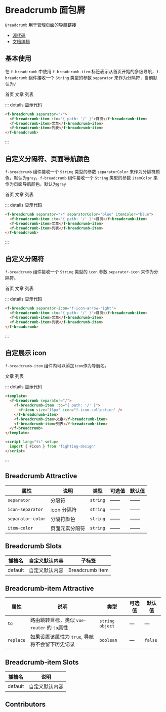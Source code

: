# Breadcrumb 面包屑

`Breadcrumb` 用于管理页面的导航链接

- [源代码](https://github.com/FightingDesign/fighting-design/tree/master/packages/fighting-components/breadcrumb)
- [文档编辑](https://github.com/FightingDesign/fighting-design/blob/master/docs/docs/components/breadcrumb.md)

## 基本使用

在 `f-breadcrumb` 中使用 `f-breadcrumb-item` 标签表示从首页开始的多级导航，`f-breadcrumb` 组件接收一个 `String` 类型的参数 `separator` 来作为分隔符，当前默认为`/`

<f-breadcrumb separator="/">
  <f-breadcrumb-item :to="{ path: '/' }">首页</f-breadcrumb-item>
  <f-breadcrumb-item>文章</f-breadcrumb-item>
  <f-breadcrumb-item>列表</f-breadcrumb-item>
</f-breadcrumb>

::: details 显示代码

```html
<f-breadcrumb separator="/">
  <f-breadcrumb-item :to="{ path: '/' }">首页</f-breadcrumb-item>
  <f-breadcrumb-item>文章</f-breadcrumb-item>
  <f-breadcrumb-item>列表</f-breadcrumb-item>
</f-breadcrumb>
```

:::

## 自定义分隔符、页面导航颜色

`f-breadcrumb` 组件接收一个 `String` 类型的参数 `separatorColor` 来作为分隔符颜色，默认为`gray`。`f-breadcrumb` 组件接收一个 `String` 类型的参数 `itemColor` 来作为页面导航颜色，默认为`gray`

<f-breadcrumb separator="/" separatorColor="blue" itemColor="blue">
  <f-breadcrumb-item :to="{ path: '/' }">首页</f-breadcrumb-item>
  <f-breadcrumb-item>文章</f-breadcrumb-item>
  <f-breadcrumb-item>列表</f-breadcrumb-item>
</f-breadcrumb>

::: details 显示代码

```html
<f-breadcrumb separator="/" separatorColor="blue" itemColor="blue">
  <f-breadcrumb-item :to="{ path: '/' }">首页</f-breadcrumb-item>
  <f-breadcrumb-item>文章</f-breadcrumb-item>
  <f-breadcrumb-item>列表</f-breadcrumb-item>
</f-breadcrumb>
```

:::

## 自定义分隔符

`f-breadcrumb` 组件接收一个 `String` 类型的 `icon` 参数 `separator-icon` 来作为分隔符。

<f-breadcrumb separator-icon="f-icon-arrow-right">
  <f-breadcrumb-item :to="{ path: '/' }">首页</f-breadcrumb-item>
  <f-breadcrumb-item>文章</f-breadcrumb-item>
  <f-breadcrumb-item>列表</f-breadcrumb-item>
</f-breadcrumb>

::: details 显示代码

```html
<f-breadcrumb separator-icon="f-icon-arrow-right">
  <f-breadcrumb-item :to="{ path: '/' }">首页</f-breadcrumb-item>
  <f-breadcrumb-item>文章</f-breadcrumb-item>
  <f-breadcrumb-item>列表</f-breadcrumb-item>
</f-breadcrumb>
```

:::

## 自定展示 icon

`f-breadcrumb-item` 组件内可以添加`icon`作为导航名。

<f-breadcrumb separator="/">
  <f-breadcrumb-item :to="{ path: '/' }"><f-icon size="16px" icon="f-icon-collection"/></f-breadcrumb-item>
  <f-breadcrumb-item>文章</f-breadcrumb-item>
  <f-breadcrumb-item>列表</f-breadcrumb-item>
</f-breadcrumb>

::: details 显示代码

```html
<template>
  <f-breadcrumb separator="/">
    <f-breadcrumb-item :to="{ path: '/' }">
      <f-icon size="16px" icon="f-icon-collection" />
    </f-breadcrumb-item>
    <f-breadcrumb-item>文章</f-breadcrumb-item>
    <f-breadcrumb-item>列表</f-breadcrumb-item>
  </f-breadcrumb>
</template>

<script lang="ts" setup>
  import { FIcon } from 'fighting-design'
</script>
```

:::

## Breadcrumb Attractive

| 属性              | 说明           | 类型     | 可选值 | 默认值 |
| ----------------- | -------------- | -------- | ------ | ------ |
| `separator`       | 分隔符         | `string` | ——     | ——     |
| `icon-separator`  | icon 分隔符    | `string` | ——     | ——     |
| `separator-color` | 分隔符颜色     | `string` | ——     | ——     |
| `item-color`      | 页面元素分隔符 | `string` | ——     | ——     |

## Breadcrumb Slots

| 插槽名  | 自定义默认内容 | 子标签          |
| ------- | -------------- | --------------- |
| default | 自定义默认内容 | Breadcrumb Item |

## Breadcrumb-item Attractive

| 属性      | 说明                                            | 类型              | 可选值 | 默认值  |
| --------- | ----------------------------------------------- | ----------------- | ------ | ------- |
| `to`      | 路由跳转目标，类似 `vue-router` 的 `to`属性     | `string` `object` | —      | —       |
| `replace` | 如果设置该属性为 `true`, 导航将不会留下历史记录 | `boolean`         | —      | `false` |

## Breadcrumb-item Slots

| 插槽名  | 说明           |
| ------- | -------------- |
| default | 自定义默认内容 |

## Contributors

<a href="https://github.com/Tyh2001" target="_blank">
  <f-avatar round src="https://avatars.githubusercontent.com/u/73180970?v=4" />
</a>

<a href="https://github.com/onechuan" target="_blank">
  <f-avatar round src="https://avatars.githubusercontent.com/u/98402209?v=4" />
</a>

<style scoped>
.f-button {
  margin: 5px;
}
.f-button-group-vertical .f-button,
.f-button-group .f-button {
  margin: 0;
}
</style>
